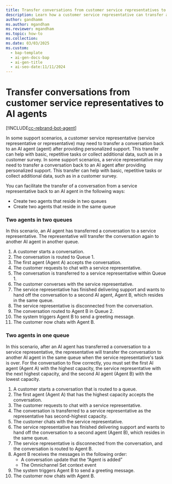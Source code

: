```yaml
---
title: Transfer conversations from customer service representatives to agents
description: Learn how a customer service representative can transfer a conversation back to an agent.
author: gandhamm
ms.author: mgandham
ms.reviewer: mgandham
ms.topic: how-to
ms.collection:
ms.date: 03/03/2025
ms.custom:
  - bap-template
  - ai-gen-docs-bap
  - ai-gen-title
  - ai-seo-date:11/11/2024
---
```


# Transfer conversations from customer service representatives to AI agents

[!INCLUDE[cc-rebrand-bot-agent](../includes/cc-rebrand-bot-agent.md)]


In some support scenarios, a customer service representative (service representative or representative) may need to transfer a conversation back to an AI agent (agent) after providing personalized support. This transfer can help with basic, repetitive tasks or collect additional data, such as in a customer survey.
In some support scenarios, a service representative may need to transfer a conversation back to an AI agent after providing personalized support. This transfer can help with basic, repetitive tasks or collect additional data, such as in a customer survey.

You can facilitate the transfer of a conversation from a service representative back to an AI agent in the following ways:

- Create two agents that reside in two queues
- Create two agents that reside in the same queue

### Two agents in two queues

In this scenario, an AI agent has transferred a conversation to a service representative. The representative will transfer the conversation again to another AI agent in another queue.

1. A customer starts a conversation.
2. The conversation is routed to Queue 1.
3. The first agent (Agent A) accepts the conversation.
4. The customer requests to chat with a service representative.
5. The conversation is transferred to a service representative within Queue 1.
6. The customer converses with the service representative.
7. The service representative has finished delivering support and wants to hand off the conversation to a second AI agent, Agent B, which resides in the same queue.
8. The service representative is disconnected from the conversation.
9. The conversation routed to Agent B in Queue 2.
10. The system triggers Agent B to send a greeting message.
11. The customer now chats with Agent B.

### Two agents in one queue

In this scenario, after an AI agent has transferred a conversation to a service representative, the representative will transfer the conversation to another AI agent in the same queue when the service representative's task is over. For the conversation to flow correctly, you must set the first AI agent (Agent A) with the highest capacity, the service representative with the next highest capacity, and the second AI agent (Agent B) with the lowest capacity.

1. A customer starts a conversation that is routed to a queue.
2. The first agent (Agent A) that has the highest capacity accepts the conversation.
3. The customer requests to chat with a service representative.
4. The conversation is transferred to a service representative as the representative has second-highest capacity.
5. The customer chats with the service representative.
6. The service representative has finished delivering support and wants to hand off the conversation to a second agent (Agent B), which resides in the same queue.
7. The service representative is disconnected from the conversation, and the conversation is routed to Agent B.
8. Agent B receives the messages in the following order:
    - A conversation update that the “Agent is added”
    - The Omnichannel Set context event
9. The system triggers Agent B to send a greeting message.
10. The customer now chats with Agent B.
